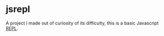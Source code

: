 jsrepl
======

A project I made out of curiosity of its difficulty, this is a basic Javascript [REPL](http://en.wikipedia.org/wiki/Read%E2%80%93eval%E2%80%93print_loop).